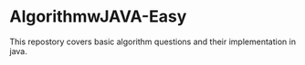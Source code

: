 # AlgorithmwJAVA-Easy
This repostory covers basic algorithm questions and their implementation in java.
